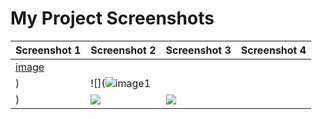 # My Project Screenshots

| Screenshot 1 | Screenshot 2 | Screenshot 3 | Screenshot 4 |
|--------------|--------------|--------------|--------------|
| [image](https://github.com/user-attachments/assets/9407a326-efce-48e8-a334-7ee5fb7a5b8a)
) | ![](![image1](https://github.com/user-attachments/assets/cfbbf53c-f816-4539-8c0c-c5bec62c73a0)
) | ![](images/screen3.png) | ![](images/screen4.png) |
